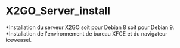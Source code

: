 # X2GO_Server_install
*Installation du serveur X2GO soit pour Debian 8 soit pour Debian 9.
*Installation de l'environnement de bureau XFCE et du navigateur iceweasel. 
